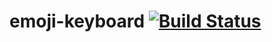 # emoji-keyboard [![Build Status](https://travis-ci.org/eivhyl/emoji-keyboard.svg?branch=master)](https://travis-ci.org/eivhyl/emoji-keyboard)
